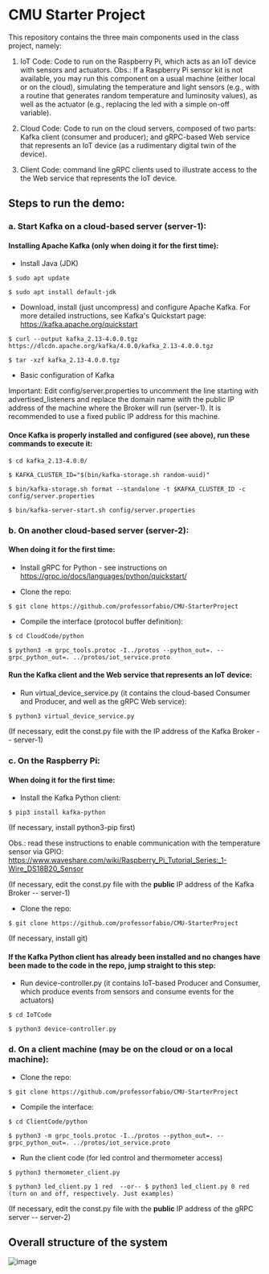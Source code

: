 # CMU Starter Project

This repository contains the three main components used in the class project, namely:

1. IoT Code: Code to run on the Raspberry Pi, which acts as an IoT device with sensors and actuators. Obs.: If a Raspberry Pi sensor kit is not available, you may run this component on a usual machine (either local or on the cloud), simulating the temperature and light sensors (e.g., with a routine that generates random temperature and luminosity values), as well as the actuator (e.g., replacing the led with a simple on-off variable).

2. Cloud Code: Code to run on the cloud servers, composed of two parts: Kafka client (consumer and producer); and gRPC-based Web service that represents an IoT device (as a rudimentary digital twin of the device). 

3. Client Code: command line gRPC clients used to illustrate access to the the Web service that represents the IoT device.

## Steps to run the demo:

### a. Start Kafka on a cloud-based server (server-1):

#### Installing Apache Kafka (only when doing it for the first time):
- Install Java (JDK)
  
```$ sudo apt update```

```$ sudo apt install default-jdk```

- Download, install (just uncompress) and configure Apache Kafka. For more detailed instructions, see Kafka's Quickstart page: https://kafka.apache.org/quickstart
  
```$ curl --output kafka_2.13-4.0.0.tgz https://dlcdn.apache.org/kafka/4.0.0/kafka_2.13-4.0.0.tgz```

```$ tar -xzf kafka_2.13-4.0.0.tgz```

- Basic configuration of Kafka



Important: Edit config/server.properties to uncomment the line starting with advertised_listeners and replace the domain name with the public IP address of the machine where the Broker will run (server-1). It is recommended to use a fixed public IP address for this machine.

#### Once Kafka is properly installed and configured (see above), run these commands to execute it: 
```
$ cd kafka_2.13-4.0.0/
```

```
$ KAFKA_CLUSTER_ID="$(bin/kafka-storage.sh random-uuid)"
```

```
$ bin/kafka-storage.sh format --standalone -t $KAFKA_CLUSTER_ID -c config/server.properties
```

```
$ bin/kafka-server-start.sh config/server.properties
```

### b. On another cloud-based server (server-2):

#### When doing it for the first time:

- Install gRPC for Python - see instructions on https://grpc.io/docs/languages/python/quickstart/

- Clone the repo: 

```$ git clone https://github.com/professorfabio/CMU-StarterProject```

- Compile the interface (protocol buffer definition):

```$ cd CloudCode/python```

```$ python3 -m grpc_tools.protoc -I../protos --python_out=. --grpc_python_out=. ../protos/iot_service.proto```

#### Run the Kafka client and the Web service that represents an IoT device:

- Run virtual_device_service.py (it contains the cloud-based Consumer and Producer, and well as the gRPC Web service):

```$ python3 virtual_device_service.py```

(If necessary, edit the const.py file with the IP address of the Kafka Broker -- server-1)

### c. On the Raspberry Pi:

#### When doing it for the first time:

- Install the Kafka Python client:

```$ pip3 install kafka-python```

(If necessary, install python3-pip first)

Obs.: read these instructions to enable communication with the temperature sensor via GPIO: https://www.waveshare.com/wiki/Raspberry_Pi_Tutorial_Series:_1-Wire_DS18B20_Sensor

(If necessary, edit the const.py file with the **public** IP address of the Kafka Broker -- server-1)

- Clone the repo:

```$ git clone https://github.com/professorfabio/CMU-StarterProject```

(If necessary, install git)

#### If the Kafka Python client has already been installed and no changes have been made to the code in the repo, jump straight to this step:

- Run device-controller.py (it contains IoT-based Producer and Consumer, which produce events from sensors and consume events for the actuators)

```$ cd IoTCode```

```$ python3 device-controller.py```

### d. On a client machine (may be on the cloud or on a local machine):

- Clone the repo:

```$ git clone https://github.com/professorfabio/CMU-StarterProject```

- Compile the interface:

```$ cd ClientCode/python```

```$ python3 -m grpc_tools.protoc -I../protos --python_out=. --grpc_python_out=. ../protos/iot_service.proto```

- Run the client code (for led control and thermometer access)

```$ python3 thermometer_client.py```

```$ python3 led_client.py 1 red  --or-- $ python3 led_client.py 0 red (turn on and off, respectively. Just examples)```

(If necessary, edit the const.py file with the **public** IP address of the gRPC server -- server-2)

## Overall structure of the system

![image](https://user-images.githubusercontent.com/13460193/204534405-b17b1abb-77e1-479a-8171-807dc610ee5d.png)
